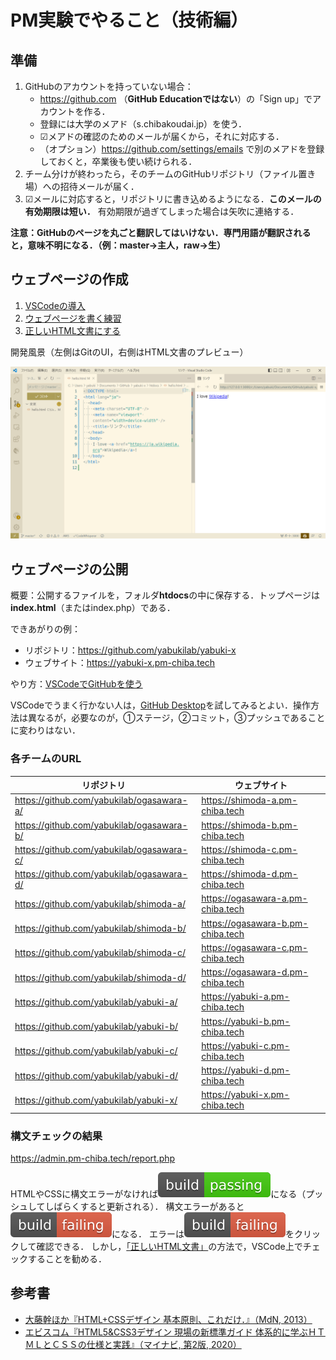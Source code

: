 # PM実験でやること（技術編）

## 準備

1. GitHubのアカウントを持っていない場合：
    - https://github.com （**GitHub Educationではない**）の「Sign up」でアカウントを作る．
    - 登録には大学のメアド（s.chibakoudai.jp）を使う．
    - ☑メアドの確認のためのメールが届くから，それに対応する．
    - （オプション）https://github.com/settings/emails で別のメアドを登録しておくと，卒業後も使い続けられる．
1. チーム分けが終わったら，そのチームのGitHubリポジトリ（ファイル置き場）への招待メールが届く．
1. ☑メールに対応すると，リポジトリに書き込めるようになる．**このメールの有効期限は短い．** 有効期限が過ぎてしまった場合は矢吹に連絡する．

**注意：GitHubのページを丸ごと翻訳してはいけない．専門用語が翻訳されると，意味不明になる．（例：master→主人，raw→生）**

## ウェブページの作成

1. [VSCodeの導入](vscode.md)
1. [ウェブページを書く練習](html.md)
1. [正しいHTML文書にする](validation.md)

開発風景（左側はGitのUI，右側はHTML文書のプレビュー）

![開発風景](img/vscode.png)

## ウェブページの公開

概要：公開するファイルを，フォルダ**htdocs**の中に保存する．トップページは**index.html**（またはindex.php）である．

できあがりの例：

- リポジトリ：https://github.com/yabukilab/yabuki-x
- ウェブサイト：https://yabuki-x.pm-chiba.tech

やり方：[VSCodeでGitHubを使う](git.md)

VSCodeでうまく行かない人は，[GitHub Desktop](https://desktop.github.com)を試してみるとよい．操作方法は異なるが，必要なのが，①ステージ，②コミット，③プッシュであることに変わりはない．

### 各チームのURL

リポジトリ|ウェブサイト
--|--
https://github.com/yabukilab/ogasawara-a/|https://shimoda-a.pm-chiba.tech
https://github.com/yabukilab/ogasawara-b/|https://shimoda-b.pm-chiba.tech
https://github.com/yabukilab/ogasawara-c/|https://shimoda-c.pm-chiba.tech
https://github.com/yabukilab/ogasawara-d/|https://shimoda-d.pm-chiba.tech
https://github.com/yabukilab/shimoda-a/|https://ogasawara-a.pm-chiba.tech
https://github.com/yabukilab/shimoda-b/|https://ogasawara-b.pm-chiba.tech
https://github.com/yabukilab/shimoda-c/|https://ogasawara-c.pm-chiba.tech
https://github.com/yabukilab/shimoda-d/|https://ogasawara-d.pm-chiba.tech
https://github.com/yabukilab/yabuki-a/|https://yabuki-a.pm-chiba.tech
https://github.com/yabukilab/yabuki-b/|https://yabuki-b.pm-chiba.tech
https://github.com/yabukilab/yabuki-c/|https://yabuki-c.pm-chiba.tech
https://github.com/yabukilab/yabuki-d/|https://yabuki-d.pm-chiba.tech
https://github.com/yabukilab/yabuki-x/|https://yabuki-x.pm-chiba.tech

### 構文チェックの結果

https://admin.pm-chiba.tech/report.php

HTMLやCSSに構文エラーがなければ![passing（緑色）](img/passing.svg)になる（プッシュしてしばらくすると更新される）．
構文エラーがあると![failing（赤）](img/failing.svg)になる．
エラーは![failing（赤）](img/failing.svg)をクリックして確認できる．
しかし，[「正しいHTML文書」](validation.md)の方法で，VSCode上でチェックすることを勧める．

## 参考書

- [大藤幹ほか『HTML+CSSデザイン 基本原則、これだけ．』（MdN, 2013）](https://calil.jp/book/4844363581)
- [エビスコム『HTML5&CSS3デザイン 現場の新標準ガイド 体系的に学ぶＨＴＭＬとＣＳＳの仕様と実践』（マイナビ, 第2版, 2020）](https://calil.jp/book/4839974594)

